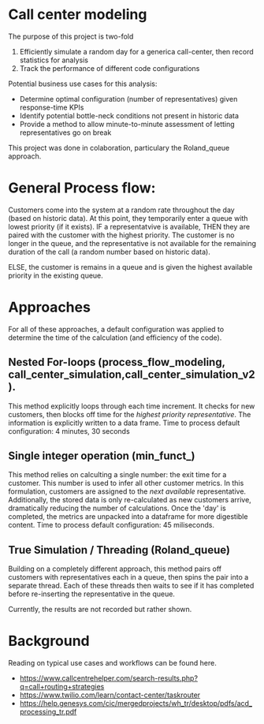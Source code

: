 # Call center modeling

The purpose of this project is two-fold
1. Efficiently simulate a random day for a generica call-center, then record statistics for analysis
2. Track the performance of different code configurations

Potential business use cases for this analysis:
* Determine optimal configuration (number of representatives) given response-time KPIs 
* Identify potential bottle-neck conditions not present in historic data
* Provide a method to allow minute-to-minute assessment of letting representatives go on break

This project was done in colaboration, particulary the Roland_queue approach.

# General Process flow:

Customers come into the system at a random rate throughout the day (based on historic data). 
At this point, they temporarily enter a queue with lowest priority (if it exists). 
IF a representatvive is available, THEN they are paired with the customer with the highest priority. 
The customer is no longer in the queue, and the representative
is not available for the remaining duration of the call (a random number based on historic data). 

ELSE, the customer is remains in a queue and is given the highest available priority in the existing queue. 

# Approaches

For all of these approaches, a default configuration was applied to determine the time of the 
calculation (and efficiency of the code). 

## Nested For-loops (process_flow_modeling, call_center_simulation,call_center_simulation_v2). 
This method explicitly loops through each time increment. It checks for new customers, then 
blocks off time for the <i>highest priority representative</i>. The information is explicitly written to a 
data frame. Time to process default configuration: 4 minutes, 30 seconds

## Single integer operation (min_funct_)
This method relies on calculting a single number: the exit time for a customer. This
number is used to infer all other customer metrics. In this formulation, customers are assigned to the <i>next available</i>
representative. Additionally, the stored data is only re-calculated as new customers arrive, 
dramatically reducing the number of calculations.
Once the 'day' is completed, the metrics are unpacked into a dataframe for more digestible
content. Time to process default configuration: 45 miliseconds. 

## True Simulation / Threading (Roland_queue)
Building on a completely different approach, this method pairs off customers with representatives
each in a queue, then spins the pair into a separate thread. Each of these threads then waits to see
if it has completed before re-inserting the representative in the queue. 

Currently, the results are not recorded but rather shown. 

# Background 
Reading on typical use cases and workflows can be found here. 
* https://www.callcentrehelper.com/search-results.php?q=call+routing+strategies
* https://www.twilio.com/learn/contact-center/taskrouter
* https://help.genesys.com/cic/mergedprojects/wh_tr/desktop/pdfs/acd_processing_tr.pdf
